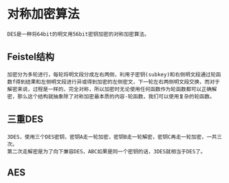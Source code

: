 # 对称加密算法

    DES是一种将64bit的明文用56bit密钥加密的对称加密算法。


## Feistel结构
    加密分为多轮进行，每轮将明文段分成左右两侧，利用子密钥(subkey)和右侧明文段通过轮函数f得到结果和左侧明文段进行异或得到加密的左侧密文，下一轮左右两侧明文段交换，而对于解密来说，过程是一样的，完全对称，所以加密时无论使用任何函数作为轮函数都可以正确解密，那么这个结构就抽象除了对称加密最本质的内容-轮函数，我们可以使用复杂的轮函数。


## 三重DES
    3DES，使用三个DES密钥，密钥A走一轮加密，密钥B走一轮解密，密钥C再走一轮加密，一共三次。
    第二次走解密是为了向下兼容DES，ABC如果是同一个密钥的话，3DES就相当于DES了。


## AES